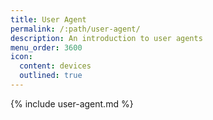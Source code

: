 ```yaml
---
title: User Agent
permalink: /:path/user-agent/
description: An introduction to user agents
menu_order: 3600
icon:
  content: devices
  outlined: true
---
```


{% include user-agent.md %}

